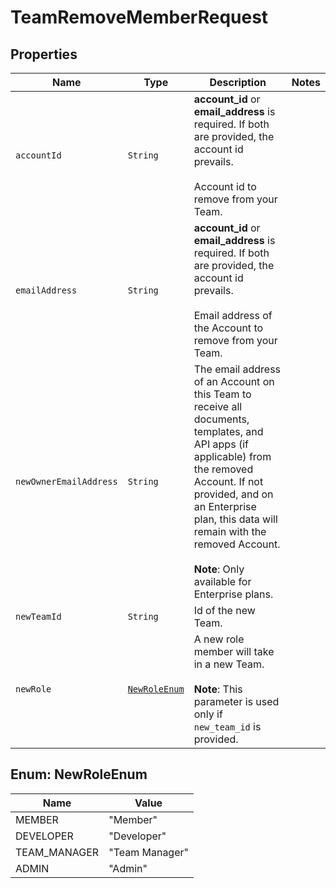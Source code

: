

# TeamRemoveMemberRequest



## Properties

Name | Type | Description | Notes
------------ | ------------- | ------------- | -------------
| `accountId` | ```String``` |  **account_id** or **email_address** is required. If both are provided, the account id prevails. <br><br>Account id to remove from your Team.  |  |
| `emailAddress` | ```String``` |  **account_id** or **email_address** is required. If both are provided, the account id prevails. <br><br>Email address of the Account to remove from your Team.  |  |
| `newOwnerEmailAddress` | ```String``` |  The email address of an Account on this Team to receive all documents, templates, and API apps (if applicable) from the removed Account. If not provided, and on an Enterprise plan, this data will remain with the removed Account.<br><br>**Note**: Only available for Enterprise plans.  |  |
| `newTeamId` | ```String``` |  Id of the new Team.  |  |
| `newRole` | [```NewRoleEnum```](#NewRoleEnum) |  A new role member will take in a new Team.<br><br>**Note**: This parameter is used only if `new_team_id` is provided.  |  |



## Enum: NewRoleEnum

Name | Value
---- | -----
| MEMBER | &quot;Member&quot; |
| DEVELOPER | &quot;Developer&quot; |
| TEAM_MANAGER | &quot;Team Manager&quot; |
| ADMIN | &quot;Admin&quot; |




